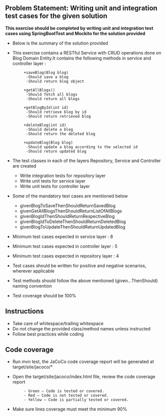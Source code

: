 ## Problem Statement: Writing unit and integration test cases for the given solution ##

**This exercise should be completed by writing unit and integration test cases using SpringBootTest and Mockito for the solution provided**


- Below is the summary of the solution provided

- This exercise contains a RESTful Service with CRUD operations done on Blog Domain Entity.It contains the following methods in service and controller layer :

           +saveBlog(Blog blog)
            -Should save a blog 
            -Should return blog object
            
           +getAllBlogs()
            -Should fetch all blogs
            -Should return all blogs
            
           +getBlogById(int id)
            -Should retrieve blog by id
            -Should return retrieved blog
            
           +deleteBlog(int id)
            -Should delete a blog
            -Should return the deleted blog
            
           +updateBlog(Blog blog)
            -Should update a blog according to the selected id
            -Should return updated blog
                       
                  
- The test classes in each of the layers Repository, Service and Controller are created
 
    - Write integration tests for repository layer
    - Write unit tests for service layer
    - Write unit tests for controller layer

- Some of the mandatory test cases are mentioned below

    - givenBlogToSaveThenShouldReturnSavedBlog 
    - givenGetAllBlogsThenShouldReturnListOfAllBlogs
    - givenBlogIdThenShouldReturnRespectiveBlog
    - givenBlogIdToDeleteThenShouldReturnDeletedBlog
    - givenBlogToUpdateThenShouldReturnUpdatedBlog


- Minimum test cases expected in service layer : 8
- Minimum test cases expected in controller layer : 5
- Minimum test cases expected in repository layer : 4


- Test cases should be written for positive and negative scenarios, wherever applicable
- Test methods should follow the above mentioned (given...ThenShould) naming convention
- Test coverage should be 100%

## Instructions

- Take care of whitespace/trailing whitespace
- Do not change the provided class/method names unless instructed
- Follow best practices while coding

## Code coverage 

 - Run mvn test, the JaCoCo code coverage report will be generated at target/site/jacoco/*
 - Open the target/site/jacoco/index.html file, review the code coverage report 
 
            - Green – Code is tested or covered.
            - Red – Code is not tested or covered.
            - Yellow – Code is partially tested or covered.
 - Make sure lines coverage must meet the minimum 90%
